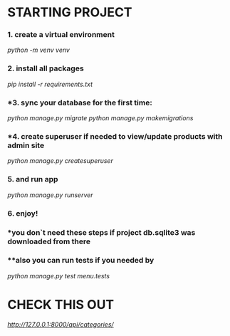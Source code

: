 # STARTING PROJECT
### 1. сreate a virtual environment
*python -m venv venv*

### 2. install all packages
*pip install -r requirements.txt*

### *3. sync your database for the first time:
*python manage.py migrate*
*python manage.py makemigrations*

### *4. create superuser if needed to view/update products with admin site
*python manage.py createsuperuser*

### 5. and run app
*python manage.py runserver*

### 6. enjoy!

### *you don`t need these steps if project db.sqlite3 was downloaded from there

### **also you can run tests if you needed by
*python manage.py test menu.tests*

# CHECK THIS OUT
*http://127.0.0.1:8000/api/categories/*

